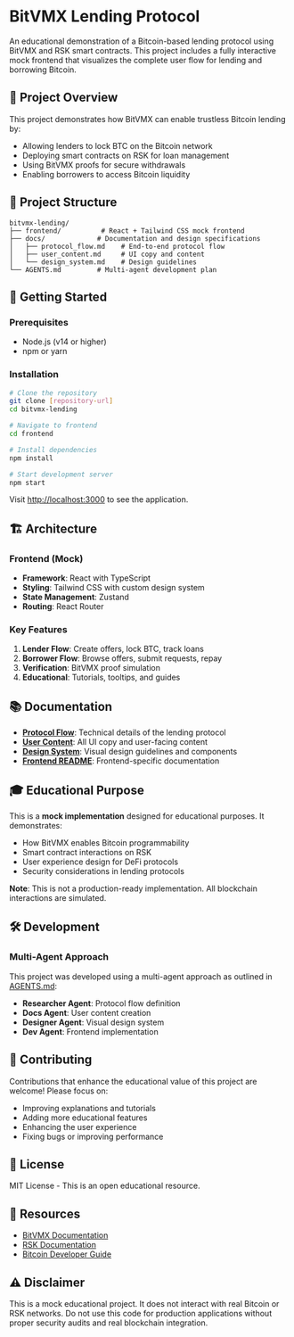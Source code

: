 # BitVMX Lending Protocol

An educational demonstration of a Bitcoin-based lending protocol using BitVMX and RSK smart contracts. This project includes a fully interactive mock frontend that visualizes the complete user flow for lending and borrowing Bitcoin.

## 🎯 Project Overview

This project demonstrates how BitVMX can enable trustless Bitcoin lending by:
- Allowing lenders to lock BTC on the Bitcoin network
- Deploying smart contracts on RSK for loan management
- Using BitVMX proofs for secure withdrawals
- Enabling borrowers to access Bitcoin liquidity

## 📁 Project Structure

```
bitvmx-lending/
├── frontend/          # React + Tailwind CSS mock frontend
├── docs/             # Documentation and design specifications
│   ├── protocol_flow.md    # End-to-end protocol flow
│   ├── user_content.md     # UI copy and content
│   └── design_system.md    # Design guidelines
└── AGENTS.md         # Multi-agent development plan
```

## 🚀 Getting Started

### Prerequisites
- Node.js (v14 or higher)
- npm or yarn

### Installation

```bash
# Clone the repository
git clone [repository-url]
cd bitvmx-lending

# Navigate to frontend
cd frontend

# Install dependencies
npm install

# Start development server
npm start
```

Visit [http://localhost:3000](http://localhost:3000) to see the application.

## 🏗️ Architecture

### Frontend (Mock)
- **Framework**: React with TypeScript
- **Styling**: Tailwind CSS with custom design system
- **State Management**: Zustand
- **Routing**: React Router

### Key Features
1. **Lender Flow**: Create offers, lock BTC, track loans
2. **Borrower Flow**: Browse offers, submit requests, repay
3. **Verification**: BitVMX proof simulation
4. **Educational**: Tutorials, tooltips, and guides

## 📚 Documentation

- **[Protocol Flow](docs/protocol_flow.md)**: Technical details of the lending protocol
- **[User Content](docs/user_content.md)**: All UI copy and user-facing content
- **[Design System](docs/design_system.md)**: Visual design guidelines and components
- **[Frontend README](frontend/README.md)**: Frontend-specific documentation

## 🎓 Educational Purpose

This is a **mock implementation** designed for educational purposes. It demonstrates:
- How BitVMX enables Bitcoin programmability
- Smart contract interactions on RSK
- User experience design for DeFi protocols
- Security considerations in lending protocols

**Note**: This is not a production-ready implementation. All blockchain interactions are simulated.

## 🛠️ Development

### Multi-Agent Approach
This project was developed using a multi-agent approach as outlined in [AGENTS.md](AGENTS.md):
- **Researcher Agent**: Protocol flow definition
- **Docs Agent**: User content creation
- **Designer Agent**: Visual design system
- **Dev Agent**: Frontend implementation

## 🤝 Contributing

Contributions that enhance the educational value of this project are welcome! Please focus on:
- Improving explanations and tutorials
- Adding more educational features
- Enhancing the user experience
- Fixing bugs or improving performance

## 📄 License

MIT License - This is an open educational resource.

## 🔗 Resources

- [BitVMX Documentation](https://bitvmx.org)
- [RSK Documentation](https://developers.rsk.co)
- [Bitcoin Developer Guide](https://developer.bitcoin.org)

## ⚠️ Disclaimer

This is a mock educational project. It does not interact with real Bitcoin or RSK networks. Do not use this code for production applications without proper security audits and real blockchain integration.